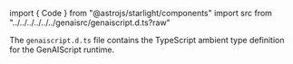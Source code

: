 import { Code } from "@astrojs/starlight/components"
import src from "../../../../../../genaisrc/genaiscript.d.ts?raw"

The `genaiscript.d.ts` file contains the TypeScript ambient type definition
for the GenAIScript runtime.

<Code title="genaiscript.d.ts" code={src} wrap={true} lang="typescript" />